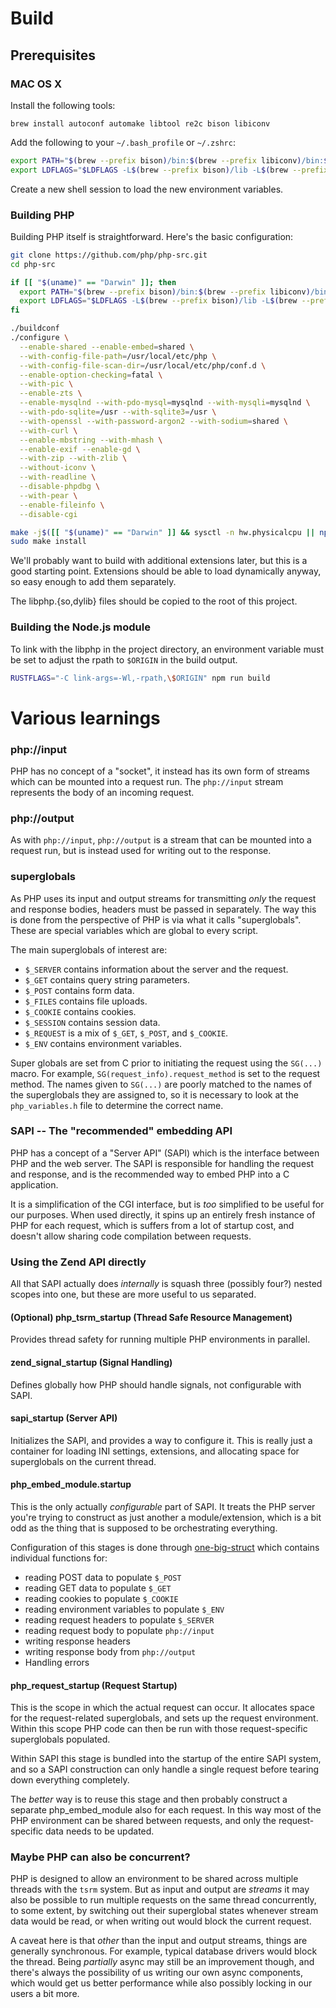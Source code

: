 # Build

## Prerequisites

### MAC OS X

Install the following tools:

```
brew install autoconf automake libtool re2c bison libiconv
```

Add the following to your `~/.bash_profile` or `~/.zshrc`:

```sh
export PATH="$(brew --prefix bison)/bin:$(brew --prefix libiconv)/bin:$PATH"
export LDFLAGS="$LDFLAGS -L$(brew --prefix bison)/lib -L$(brew --prefix libiconv)/lib"
```

Create a new shell session to load the new environment variables.

### Building PHP

Building PHP itself is straightforward. Here's the basic configuration:

```sh
git clone https://github.com/php/php-src.git
cd php-src

if [[ "$(uname)" == "Darwin" ]]; then
  export PATH="$(brew --prefix bison)/bin:$(brew --prefix libiconv)/bin:$PATH"
  export LDFLAGS="$LDFLAGS -L$(brew --prefix bison)/lib -L$(brew --prefix libiconv)/lib -L$(brew --prefix readline)/lib"
fi

./buildconf
./configure \
  --enable-shared --enable-embed=shared \
  --with-config-file-path=/usr/local/etc/php \
  --with-config-file-scan-dir=/usr/local/etc/php/conf.d \
  --enable-option-checking=fatal \
  --with-pic \
  --enable-zts \
  --enable-mysqlnd --with-pdo-mysql=mysqlnd --with-mysqli=mysqlnd \
  --with-pdo-sqlite=/usr --with-sqlite3=/usr \
  --with-openssl --with-password-argon2 --with-sodium=shared \
  --with-curl \
  --enable-mbstring --with-mhash \
  --enable-exif --enable-gd \
  --with-zip --with-zlib \
  --without-iconv \
  --with-readline \
  --disable-phpdbg \
  --with-pear \
  --enable-fileinfo \
  --disable-cgi

make -j$([[ "$(uname)" == "Darwin" ]] && sysctl -n hw.physicalcpu || nproc)
sudo make install
```

We'll probably want to build with additional extensions later, but this is a
good starting point. Extensions should be able to load dynamically anyway,
so easy enough to add them separately.

The libphp.{so,dylib} files should be copied to the root of this project.

### Building the Node.js module

To link with the libphp in the project directory, an environment variable
must be set to adjust the rpath to `$ORIGIN` in the build output.

```sh
RUSTFLAGS="-C link-args=-Wl,-rpath,\$ORIGIN" npm run build
```

# Various learnings

### php://input

PHP has no concept of a "socket", it instead has its own form of streams which
can be mounted into a request run. The `php://input` stream represents the body
of an incoming request.

### php://output

As with `php://input`, `php://output` is a stream that can be mounted into a
request run, but is instead used for writing out to the response.

### superglobals

As PHP uses its input and output streams for transmitting _only_ the request
and response bodies, headers must be passed in separately. The way this is done
from the perspective of PHP is via what it calls "superglobals". These are
special variables which are global to every script.

The main superglobals of interest are:
 - `$_SERVER` contains information about the server and the request.
 - `$_GET` contains query string parameters.
 - `$_POST` contains form data.
 - `$_FILES` contains file uploads.
 - `$_COOKIE` contains cookies.
 - `$_SESSION` contains session data.
 - `$_REQUEST` is a mix of `$_GET`, `$_POST`, and `$_COOKIE`.
 - `$_ENV` contains environment variables.

Super globals are set from C prior to initiating the request using the
`SG(...)` macro. For example, `SG(request_info).request_method` is set to the
request method. The names given to `SG(...)` are poorly matched to the names of
the superglobals they are assigned to, so it is necessary to look at the
`php_variables.h` file to determine the correct name.

### SAPI -- The "recommended" embedding API

PHP has a concept of a "Server API" (SAPI) which is the interface between PHP
and the web server. The SAPI is responsible for handling the request and
response, and is the recommended way to embed PHP into a C application.

It is a simplification of the CGI interface, but is _too_ simplified to be
useful for our purposes. When used directly, it spins up an entirely fresh
instance of PHP for each request, which is suffers from a lot of startup cost,
and doesn't allow sharing code compilation between requests.

### Using the Zend API directly

All that SAPI actually does _internally_ is squash three (possibly four?)
nested scopes into one, but these are more useful to us separated.

#### (Optional) php_tsrm_startup (Thread Safe Resource Management)

Provides thread safety for running multiple PHP environments in parallel.

#### zend_signal_startup (Signal Handling)

Defines globally how PHP should handle signals, not configurable with SAPI.

#### sapi_startup (Server API)

Initializes the SAPI, and provides a way to configure it. This is really just
a container for loading INI settings, extensions, and allocating space for
superglobals on the current thread.

#### php_embed_module.startup

This is the only actually _configurable_ part of SAPI. It treats the
PHP server you're trying to construct as just another a module/extension,
which is a bit odd as the thing that is supposed to be orchestrating
everything.

Configuration of this stages is done through [one-big-struct](https://github.com/php/php-src/blob/6024122e54f4e8a4f35c0abe9b46425856a11e6c/main/SAPI.h#L237-L290)
which contains individual functions for:

  - reading POST data to populate `$_POST`
  - reading GET data to populate `$_GET`
  - reading cookies to populate `$_COOKIE`
  - reading environment variables to populate `$_ENV`
  - reading request headers to populate `$_SERVER`
  - reading request body to populate `php://input`
  - writing response headers
  - writing response body from `php://output`
  - Handling errors

#### php_request_startup (Request Startup)

This is the scope in which the actual request can occur. It allocates space
for the request-related superglobals, and sets up the request environment.
Within this scope PHP code can then be run with those request-specific
superglobals populated.

Within SAPI this stage is bundled into the startup of the entire SAPI system,
and so a SAPI construction can only handle a single request before tearing down
everything completely.

The _better_ way is to reuse this stage and then probably construct a separate
php_embed_module also for each request. In this way most of the PHP environment
can be shared between requests, and only the request-specific data needs to be
updated.

### Maybe PHP can also be concurrent?

PHP is designed to allow an environment to be shared across multiple threads
with the `tsrm` system. But as input and output are _streams_ it may also be
possible to run multiple requests on the same thread concurrently, to some
extent, by switching out their superglobal states whenever stream data would
be read, or when writing out would block the current request.

A caveat here is that _other_ than the input and output streams, things are
generally synchronous. For example, typical database drivers would block the
thread. Being _partially_ async may still be an improvement though, and there's
always the possibility of us writing our own async components, which would get
us better performance while also possibly locking in our users a bit more.
